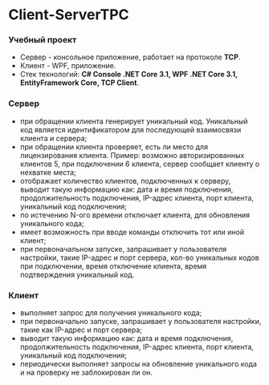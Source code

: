 # Client-ServerTPC

### Учебный проект
- Сервер - консольное приложение, работает на протоколе **TCP**.
- Клиент - WPF, приложение.
- Cтек технологий: **С# Console .NET Core 3.1, WPF .NET Core 3.1, EntityFramework Core, TCP Client**.

### Сервер
- при обращении клиента генерирует уникальный код. Уникальный код является идентификатором для последующей взаимосвязи клиента и сервера;
- при обращении клиента проверяет, есть ли место для лицензирования клиента. Пример: возможно авторизированных клиентов 5, при подключении 6 клиента, сервер сообщает клиенту о нехватке места;
- отображает количество клиентов, подключенных к серверу, выводит такую информацию как: дата и время подключения, продолжительность подключения, IP-адрес клиента, порт клиента, уникальный код подключения;
- по истечению N-ого времени отключает клиента, для обновления уникального кода;
- имеет возможность при вводе команды отключить тот или иной клиент;
- при первоначальном запуске, запрашивает у пользователя настройки, такие IP-адрес и порт сервера, кол-во уникальных кодов при подключении, время отключение клиента, время подтверждения уникальный код.

### Клиент
- выполняет запрос для получения уникального кода;
- при первоначально запуске, запрашивает у пользователя настройки, такие как IP-адрес и порт сервера;
- выводит такую информацию как: дата и время подключения, продолжительность подключения, IP-адрес клиента, порт клиента, уникальный код подключения;
- периодически выполняет запросы на обновление уникального кода и на проверку не заблокирован ли он.
